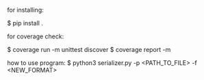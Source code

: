 for installing:

$ pip install .

for coverage check:

$ coverage run -m unittest discover
$ coverage report -m

how to use program:
$ python3 serializer.py -p <PATH_TO_FILE> -f <NEW_FORMAT>
